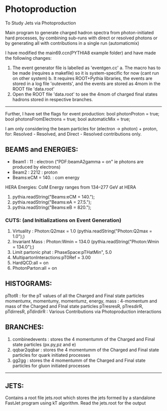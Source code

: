 # Photoproduction
To Study Jets via Photoproduction 

Main program to generate charged hadron spectra from photon-initiated
hard processes, by combining sub-runs with direct or resolved photons
or by generating all with contributions in a single run (automaticmix)

I have modified the main69.ccn(PYTHIA8 example folder) and have made the following changes:
1. The event generator file is labelled as 'eventgen.cc' 
  a. The macro has to be made (requires a makefile) so it is system-specific for now (cant run on other system)
  b. It requires ROOT+Pythia libraries, the events are stored in a log file 'outevents',
     and the events are stored as 4mom in the ROOT file 'data.root'
2. Open the ROOT file 'data.root' to see the 4mom of charged final states hadrons stored in respective branches.

--------------------------------------------------------------------------------------------------------------

Further, I have set the flags for event production: 
bool photonProton = true;
bool photonsFromElectrons = true;
bool automaticMix = true;

I am only considering the beam particles for (electron -> photon) + proton, for:
Resolved - Resolved, and Direct - Resolved contributions only.

## BEAMS and ENERGIES:
  - Beam1 : 11 : electron ("PDF:beamA2gamma = on" ie photons are produced by electrons)
  - Beam2 : 2212 : proton
  - Beams:eCM = 140. : com energy
  
HERA Energies: CoM Energy ranges from 134–277 GeV at HERA 
1. pythia.readString("Beams:eCM = 140.");	 
2. pythia.readString("Beams:eA  = 27.5.");
3. pythia.readString("Beams:eB  = 820.");

### CUTS: (and Initializations on Event Generation)
1. Virtuality : Photon:Q2max = 1.0                 (pythia.readString("Photon:Q2max = 1.0");)
2. Invariant Mass : Photon:Wmin  = 134.0           (pythia.readString("Photon:Wmin  = 134.0");)
3. Limit partonic phat : PhaseSpace:pTHatMin", 5.0
4. MultipartonInteractions:pT0Ref = 3.00
5. HardQCD:all = on
6. PhotonParton:all = on

## HISTOGRAMS:
pTtotR : for the pT values of all the Charged and Final state particles
momentumx, momentumy, momentumz, energy,  mass : 4-momentum and mass of the Charged and FInal state particles
pTresresR, pTresdirR, pTdirresR, pTdirdirR : Various Contributions via Photoproduction interactions

## BRANCHES:
1. combinedevents : stores the 4 momentumm of the Charged and Final state particles (px.py,pz and e)
2. qqbar2qqbar : stores the 4 momentumm of the Charged and Final state particles for quark initiated processes
3. gg2gg : stores the 4 momentumm of the Charged and Final state particles for gluon initiated processes

--------------------------------------------------------------------------------------------------------------

## JETS:

Contains a root file jets.root which stores the jets formed by a standalone FastJet program using kT algorithm.
Read the jets.root for the output


